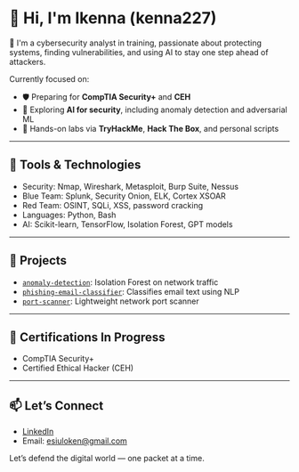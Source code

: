 # 👋 Hi, I'm Ikenna (kenna227)

🔐 I'm a cybersecurity analyst in training, passionate about protecting systems, finding vulnerabilities, and using AI to stay one step ahead of attackers.

Currently focused on:
- 🛡 Preparing for **CompTIA Security+** and **CEH**
- 🧠 Exploring **AI for security**, including anomaly detection and adversarial ML
- 🧪 Hands-on labs via **TryHackMe**, **Hack The Box**, and personal scripts

---

## 🔧 Tools & Technologies
- Security: Nmap, Wireshark, Metasploit, Burp Suite, Nessus
- Blue Team: Splunk, Security Onion, ELK, Cortex XSOAR
- Red Team: OSINT, SQLi, XSS, password cracking
- Languages: Python, Bash
- AI: Scikit-learn, TensorFlow, Isolation Forest, GPT models

---

## 🧰 Projects
- [`anomaly-detection`](https://github.com/kenna227/anomaly-detection): Isolation Forest on network traffic
- [`phishing-email-classifier`](https://github.com/kenna227/phishing-email-classifier): Classifies email text using NLP
- [`port-scanner`](https://github.com/kenna227/port-scanner): Lightweight network port scanner

---

## 🎯 Certifications In Progress
- CompTIA Security+
- Certified Ethical Hacker (CEH)

---

## 📫 Let’s Connect
- [LinkedIn](www.linkedin.com/in/ikenna-ihesiulo-8385b6245) 
- Email: esiuloken@gmail.com 

Let’s defend the digital world — one packet at a time.